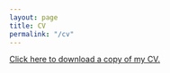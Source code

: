 ```yaml
---
layout: page
title: CV
permalink: "/cv"
---
```


[Click here to download a copy of my CV.](/files/OBrochtaCV.pdf)

